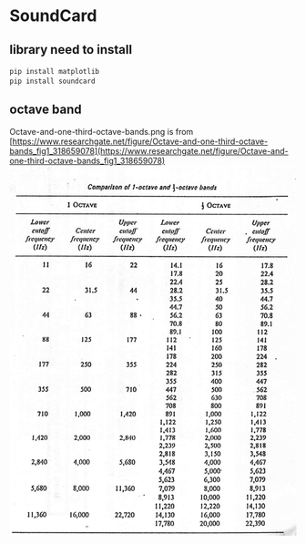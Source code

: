 # SoundCard
## library need to install
```cmd
pip install matplotlib
pip install soundcard
```
## octave band
Octave-and-one-third-octave-bands.png is from [https://www.researchgate.net/figure/Octave-and-one-third-octave-bands_fig1_318659078](https://www.researchgate.net/figure/Octave-and-one-third-octave-bands_fig1_318659078)
![](Octave-and-one-third-octave-bands.png)
